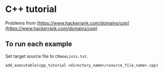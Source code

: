 # C++ tutorial

Problems from [https://www.hackerrank.com/domains/cpp](https://www.hackerrank.com/domains/cpp)

## To run each example

Set target source file to `CMakeLists.txt`.

```
add_executable(cpp_tutorial <directory_name>/<source_file_name>.cpp)
```
